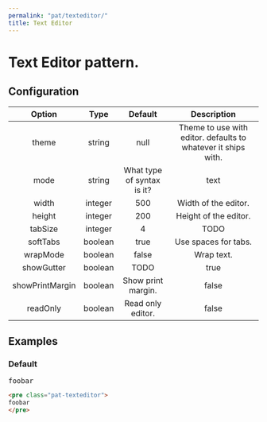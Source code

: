 ```yaml
---
permalink: "pat/texteditor/"
title: Text Editor
---
```


# Text Editor pattern.

## Configuration

|     Option      |  Type   |          Default           |                          Description                          |
| :-------------: | :-----: | :------------------------: | :-----------------------------------------------------------: |
|      theme      | string  |            null            | Theme to use with editor. defaults to whatever it ships with. |
|      mode       | string  | What type of syntax is it? |                             text                              |
|      width      | integer |            500             |                     Width of the editor.                      |
|     height      | integer |            200             |                     Height of the editor.                     |
|     tabSize     | integer |             4              |                             TODO                              |
|    softTabs     | boolean |            true            |                     Use spaces for tabs.                      |
|    wrapMode     | boolean |           false            |                          Wrap text.                           |
|   showGutter    | boolean |            TODO            |                             true                              |
| showPrintMargin | boolean |     Show print margin.     |                             false                             |
|    readOnly     | boolean |     Read only editor.      |                             false                             |

## Examples

### Default
<pre class="pat-texteditor">
foobar
</pre>

```html
<pre class="pat-texteditor">
foobar
</pre>
```


